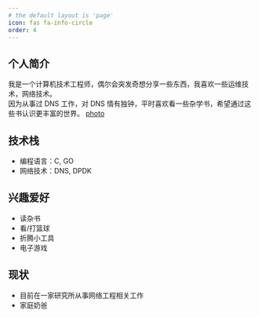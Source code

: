 ```yaml
---
# the default layout is 'page'
icon: fas fa-info-circle
order: 4
---
```


## 个人简介
我是一个计算机技术工程师，偶尔会突发奇想分享一些东西，我喜欢一些运维技术，网络技术。  
因为从事过 DNS 工作，对 DNS  情有独钟，平时喜欢看一些杂学书，希望通过这些书认识更丰富的世界。
[photo](/assets/images/me.jpg)

## 技术栈
- 编程语言：C, GO
- 网络技术：DNS, DPDK

## 兴趣爱好
- 读杂书
- 看/打篮球
- 折腾小工具
- 电子游戏

## 现状
- 目前在一家研究所从事网络工程相关工作
- 家庭奶爸
